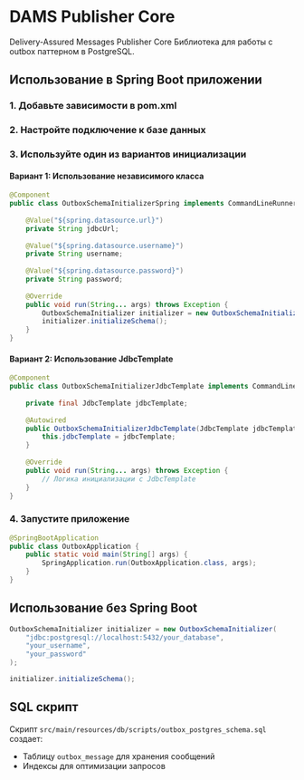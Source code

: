 # DAMS Publisher Core
Delivery-Assured Messages Publisher Core
Библиотека для работы с outbox паттерном в PostgreSQL.

## Использование в Spring Boot приложении

### 1. Добавьте зависимости в pom.xml



### 2. Настройте подключение к базе данных


### 3. Используйте один из вариантов инициализации

#### Вариант 1: Использование независимого класса

```java
@Component
public class OutboxSchemaInitializerSpring implements CommandLineRunner {
    
    @Value("${spring.datasource.url}")
    private String jdbcUrl;
    
    @Value("${spring.datasource.username}")
    private String username;
    
    @Value("${spring.datasource.password}")
    private String password;
    
    @Override
    public void run(String... args) throws Exception {
        OutboxSchemaInitializer initializer = new OutboxSchemaInitializer(jdbcUrl, username, password);
        initializer.initializeSchema();
    }
}
```

#### Вариант 2: Использование JdbcTemplate

```java
@Component
public class OutboxSchemaInitializerJdbcTemplate implements CommandLineRunner {
    
    private final JdbcTemplate jdbcTemplate;
    
    @Autowired
    public OutboxSchemaInitializerJdbcTemplate(JdbcTemplate jdbcTemplate) {
        this.jdbcTemplate = jdbcTemplate;
    }
    
    @Override
    public void run(String... args) throws Exception {
        // Логика инициализации с JdbcTemplate
    }
}
```

### 4. Запустите приложение

```java
@SpringBootApplication
public class OutboxApplication {
    public static void main(String[] args) {
        SpringApplication.run(OutboxApplication.class, args);
    }
}
```

## Использование без Spring Boot

```java
OutboxSchemaInitializer initializer = new OutboxSchemaInitializer(
    "jdbc:postgresql://localhost:5432/your_database",
    "your_username", 
    "your_password"
);

initializer.initializeSchema();
```

## SQL скрипт

Скрипт `src/main/resources/db/scripts/outbox_postgres_schema.sql` создает:
- Таблицу `outbox_message` для хранения сообщений
- Индексы для оптимизации запросов
